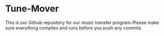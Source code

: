 # Tune-Mover
This is our Github repository for our music transfer program-Please make sure everything compiles and runs before you push any commits
